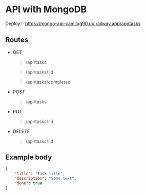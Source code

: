 # API with MongoDB

Deploy✨ https://mongo-api-camilog90.up.railway.app/api/tasks

## Routes

- GET
	> /api/tasks
	
	> /api/tasks/:id
	
	> /api/tasks/completed
- POST
	> /api/tasks
- PUT
	> /api/tasks/:id
- DELETE
	> /api/tasks/:id

## Example body

```json
{
	"title": "Task title",
	"description": "Some text",
	"done": true
}
```
